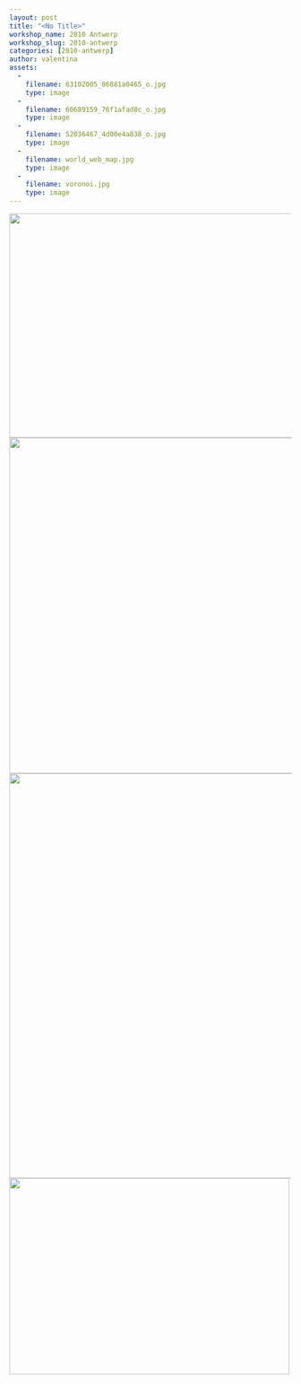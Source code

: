 ```yaml
---
layout: post
title: "<No Title>"
workshop_name: 2010 Antwerp
workshop_slug: 2010-antwerp
categories: [2010-antwerp]
author: valentina 
assets:
  -
    filename: 63102005_86881a0465_o.jpg
    type: image
  -
    filename: 60689159_76f1afad8c_o.jpg
    type: image
  -
    filename: 52036467_4d00e4a838_o.jpg
    type: image
  -
    filename: world_web_map.jpg
    type: image
  -
    filename: voronoi.jpg
    type: image
---
```

<img class="alignnone size-full wp-image-255" src="http://workshops.nodebox.net/2010-2/wp-content/uploads/2010/02/63102005_86881a0465_o.jpg" alt="" width="550" height="400" /><img class="alignnone size-full wp-image-257" src="http://workshops.nodebox.net/2010-2/wp-content/uploads/2010/02/52036467_4d00e4a838_o.jpg" alt="" width="885" height="599" /><img class="alignnone size-large wp-image-258" src="http://workshops.nodebox.net/2010-2/wp-content/uploads/2010/02/world_web_map-1024x722.jpg" alt="" width="1024" height="722" /><img class="alignnone size-full wp-image-259" src="http://workshops.nodebox.net/2010-2/wp-content/uploads/2010/02/voronoi.jpg" alt="" width="500" height="350" />
